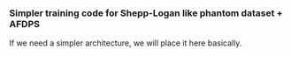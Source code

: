 ### Simpler training code for Shepp-Logan like phantom dataset + AFDPS

If we need a simpler architecture, we will place it here basically.